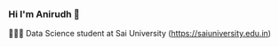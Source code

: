 

### Hi I'm Anirudh 👋

🧑🏽‍💻 Data Science student at Sai University (https://saiuniversity.edu.in)

